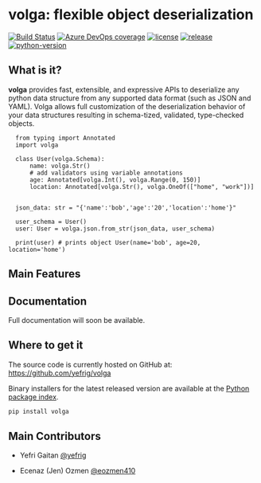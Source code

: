 # volga: flexible object deserialization

[![Build Status]][build] [![Azure DevOps coverage]][Azure coverage url] [![license]][license-file] [![release]][releases] [![python-version]][pypi]

[Build Status]: https://dev.azure.com/yefrigaitan/volga/_apis/build/status/yefrig.volga?branchName=main
[build]: https://dev.azure.com/yefrigaitan/volga/_build/latest?definitionId=9&branchName=main

[Azure DevOps coverage]: https://img.shields.io/azure-devops/coverage/yefrigaitan/volga/9
[Azure coverage url]: https://dev.azure.com/yefrigaitan/volga/_build/latest?definitionId=9&branchName=main

[license]: https://img.shields.io/github/license/yefrig/volga
[license-file]: https://github.com/yefrig/volga/blob/main/LICENSE

[release]: https://img.shields.io/github/v/release/yefrig/volga?include_prereleases&sort=semver
[releases]: https://github.com/yefrig/volga/releases

[python-version]: https://img.shields.io/pypi/pyversions/volga
[pypi]: https://pypi.org/project/volga/

## What is it?
**volga** provides fast, extensible, and expressive APIs
to deserialize any python data structure from any supported data format
(such as JSON and YAML). Volga allows full customization of the deserialization 
behavior of your data structures resulting in schema-tized, validated, type-checked 
objects.

```python3
  from typing import Annotated
  import volga
  
  class User(volga.Schema):
      name: volga.Str()
      # add validators using variable annotations
      age: Annotated[volga.Int(), volga.Range(0, 150)]
      location: Annotated[volga.Str(), volga.OneOf(["home", "work"])]
 
   
  json_data: str = "{'name':'bob','age':'20','location':'home'}"
  
  user_schema = User()
  user: User = volga.json.from_str(json_data, user_schema)
  
  print(user) # prints object User(name='bob', age=20, location='home')
```

## Main Features


## Documentation

Full documentation will soon be available.

## Where to get it
The source code is currently hosted on GitHub at:
https://github.com/yefrig/volga

Binary installers for the latest released version are available at the [Python
package index](https://pypi.org/project/volga).

```sh
pip install volga
```

## Main Contributors

- Yefri Gaitan [@yefrig](https://github.com/yefrig)

- Ecenaz (Jen) Ozmen [@eozmen410](https://github.com/eozmen410)
